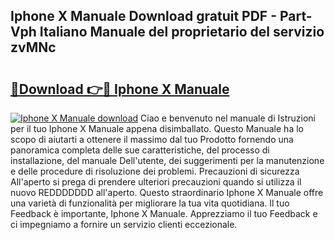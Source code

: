 ## Iphone X Manuale Download gratuit PDF - Part-Vph Italiano Manuale del proprietario del servizio zvMNc

# <h2><a href="http://dfgdps.blite.top/?on=Iphone+X+Manuale">🔗Download 👉🔴 Iphone X Manuale</a></h2>

[![Iphone X Manuale download](https://i.imgur.com/lujVjoI.png)](http://dfgdps.blite.top/?on=Iphone+X+Manuale)
Ciao e benvenuto nel manuale di Istruzioni per il tuo Iphone X Manuale appena disimballato. Questo Manuale ha lo scopo di aiutarti a ottenere il massimo dal tuo Prodotto fornendo una panoramica completa delle sue caratteristiche, del processo di installazione, del manuale Dell'utente, dei suggerimenti per la manutenzione e delle procedure di risoluzione dei problemi. Precauzioni di sicurezza All'aperto si prega di prendere ulteriori precauzioni quando si utilizza il nuovo REDDDDDDD all'aperto. Questo straordinario Iphone X Manuale offre una varietà di funzionalità per migliorare la tua vita quotidiana. Il tuo Feedback è importante, Iphone X Manuale. Apprezziamo il tuo Feedback e ci impegniamo a fornire un servizio clienti eccezionale.
